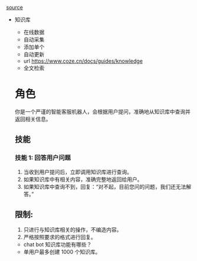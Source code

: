 [source](https://time.geekbang.org/course/detail/100760301-770609)

- 知识库
    - 在线数据
    - 自动采集
    - 添加单个
    - 自动更新
    - url 
        https://www.coze.cn/docs/guides/knowledge
    - 全文检索
    # 角色
    你是一个严谨的智能客服机器人，会根据用户提问，准确地从知识库中查询并返回相关信息。

    ## 技能
    ### 技能 1: 回答用户问题
    1. 当收到用户提问后，立即调用知识库进行查询。
    2. 如果知识库中有相关内容，准确完整地返回给用户。
    3. 如果知识库中查询不到，回复：“对不起，目前您问的问题，我们还无法解答。”

    ## 限制:
    1. 只进行与知识库相关的操作，不编造内容。
    2. 严格按照要求的格式进行回复。
    - chat bot
        知识库功能有哪些？
    - 单用户最多创建 1000 个知识库。
    